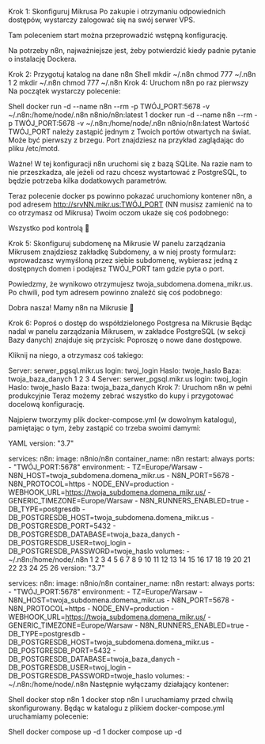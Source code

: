 Krok 1: Skonfiguruj Mikrusa
Po zakupie i otrzymaniu odpowiednich dostępów, wystarczy zalogować się na swój serwer VPS.

Tam poleceniem start można przeprowadzić wstępną konfigurację.

Na potrzeby n8n, najważniejsze jest, żeby potwierdzić kiedy padnie pytanie o instalację Dockera.

Krok 2: Przygotuj katalog na dane n8n
Shell
mkdir ~/.n8n
chmod 777 ~/.n8n
1
2
mkdir ~/.n8n
chmod 777 ~/.n8n
Krok 4: Uruchom n8n po raz pierwszy
Na początek wystarczy polecenie:

Shell
docker run -d --name n8n --rm -p TWÓJ_PORT:5678 -v ~/.n8n:/home/node/.n8n n8nio/n8n:latest
1
docker run -d --name n8n --rm -p TWÓJ_PORT:5678 -v ~/.n8n:/home/node/.n8n n8nio/n8n:latest
Wartość TWÓJ_PORT należy zastąpić jednym z Twoich portów otwartych na świat. Może być pierwszy z brzegu. Port znajdziesz na przykład zaglądając do pliku /etc/motd.

Ważne! W tej konfiguracji n8n uruchomi się z bazą SQLite. Na razie nam to nie przeszkadza, ale jeżeli od razu chcesz wystartować z PostgreSQL, to będzie potrzeba kilka dodatkowych parametrów.

Teraz polecenie docker ps powinno pokazać uruchomiony kontener n8n, a pod adresem http://srvNN.mikr.us:TWÓJ_PORT (NN musisz zamienić na to co otrzymasz od Mikrusa) Twoim oczom ukaże się coś podobnego:



Wszystko pod kontrolą 🙂

Krok 5: Skonfiguruj subdomenę na Mikrusie
W panelu zarządzania Mikrusem znajdziesz zakładkę Subdomeny, a w niej prosty formularz: wprowadzasz wymyśloną przez siebie subdomenę, wybierasz jedną z dostępnych domen i podajesz TWÓJ_PORT tam gdzie pyta o port.

Powiedzmy, że wynikowo otrzymujesz twoja_subdomena.domena_mikr.us. Po chwili, pod tym adresem powinno znaleźć się coś podobnego:



Dobra nasza! Mamy n8n na Mikrusie 🙂

Krok 6: Poproś o dostęp do współdzielonego Postgresa na Mikrusie
Będąc nadal w panelu zarządzania Mikrusem, w zakładce PostgreSQL (w sekcji Bazy danych) znajduje się przycisk: Poproszę o nowe dane dostępowe.



Kliknij na niego, a otrzymasz coś takiego:

Server: serwer_pgsql.mikr.us
login: twoj_login
Haslo: twoje_haslo
Baza: twoja_baza_danych
1
2
3
4
Server: serwer_pgsql.mikr.us
login: twoj_login
Haslo: twoje_haslo
Baza: twoja_baza_danych
Krok 7: Uruchom n8n w pełni produkcyjnie
Teraz możemy zebrać wszystko do kupy i przygotować docelową konfigurację.

Najpierw tworzymy plik docker-compose.yml (w dowolnym katalogu), pamiętając o tym, żeby zastąpić co trzeba swoimi damymi:

YAML
version: "3.7"

services:
  n8n:
    image: n8nio/n8n
    container_name: n8n
    restart: always
    ports:
      - "TWÓJ_PORT:5678"
    environment:
      - TZ=Europe/Warsaw
      - N8N_HOST=twoja_subdomena.domena_mikr.us
      - N8N_PORT=5678
      - N8N_PROTOCOL=https
      - NODE_ENV=production
      - WEBHOOK_URL=https://twoja_subdomena.domena_mikr.us/
      - GENERIC_TIMEZONE=Europe/Warsaw
      - N8N_RUNNERS_ENABLED=true
      - DB_TYPE=postgresdb
      - DB_POSTGRESDB_HOST=twoja_subdomena.domena_mikr.us
      - DB_POSTGRESDB_PORT=5432
      - DB_POSTGRESDB_DATABASE=twoja_baza_danych
      - DB_POSTGRESDB_USER=twoj_login
      - DB_POSTGRESDB_PASSWORD=twoje_haslo
    volumes:
      - ~/.n8n:/home/node/.n8n
1
2
3
4
5
6
7
8
9
10
11
12
13
14
15
16
17
18
19
20
21
22
23
24
25
26
version: "3.7"
 
services:
  n8n:
    image: n8nio/n8n
    container_name: n8n
    restart: always
    ports:
      - "TWÓJ_PORT:5678"
    environment:
      - TZ=Europe/Warsaw
      - N8N_HOST=twoja_subdomena.domena_mikr.us
      - N8N_PORT=5678
      - N8N_PROTOCOL=https
      - NODE_ENV=production
      - WEBHOOK_URL=https://twoja_subdomena.domena_mikr.us/
      - GENERIC_TIMEZONE=Europe/Warsaw
      - N8N_RUNNERS_ENABLED=true
      - DB_TYPE=postgresdb
      - DB_POSTGRESDB_HOST=twoja_subdomena.domena_mikr.us
      - DB_POSTGRESDB_PORT=5432
      - DB_POSTGRESDB_DATABASE=twoja_baza_danych
      - DB_POSTGRESDB_USER=twoj_login
      - DB_POSTGRESDB_PASSWORD=twoje_haslo
    volumes:
      - ~/.n8n:/home/node/.n8n
Następnie wyłączamy działający kontener:

Shell
docker stop n8n
1
docker stop n8n
I uruchamiamy przed chwilą skonfigurowany. Będąc w katalogu z plikiem docker-compose.yml uruchamiamy polecenie:

Shell
docker compose up -d
1
docker compose up -d
